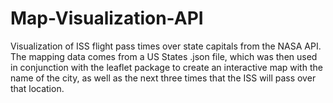 # Map-Visualization-API
Visualization of ISS flight pass times over state capitals from the NASA API. The mapping data comes from a US States .json file, which was then used in conjunction with the leaflet package to create an interactive map with the name of the city, as well as the next three times that the ISS will pass over that location.
